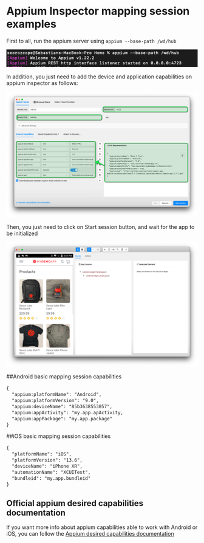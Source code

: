 # Appium Inspector mapping session examples

First to all, run the appium server using ```appium --base-path /wd/hub```

![Appium_server_running.png](./src/Appium_server_running.png)

In addition, you just need to add the device and application capabilities on appium inspector as follows:

![Appium_inspector_mapping_capabilities.png](./src/Appium_inspector_mapping_capabilities.png)

Then, you just need to click on Start session button, and wait for the app to be initialized

![Appium_inspector_mapping_session.png](./src/Appium_inspector_mapping_session.png)

##Android basic mapping session capabilities

```
{
  "appium:platformName": "Android",
  "appium:platformVersion": "9.0",
  "appium:deviceName": "85b3638553857",
  "appium:appActivity": "my.app.apActivity,
  "appium:appPackage": "my.app.package"
}
```

##iOS basic mapping session capabilities

```
{
  "platformName": "iOS",
  "platformVersion": "13.6",
  "deviceName": "iPhone XR",
  "automationName": "XCUITest",
  "bundleid": "my.app.bundleid"
}
```

## Official appium desired capabilities documentation

If you want more info about appium capabilities able to work with Android or iOS, you can follow the [Appium desired capabilities documentation](https://appium.io/docs/en/writing-running-appium/caps/)